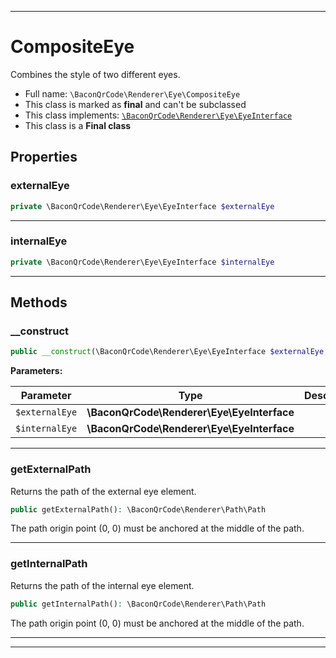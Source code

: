 ***

# CompositeEye

Combines the style of two different eyes.



* Full name: `\BaconQrCode\Renderer\Eye\CompositeEye`
* This class is marked as **final** and can't be subclassed
* This class implements:
[`\BaconQrCode\Renderer\Eye\EyeInterface`](./EyeInterface.md)
* This class is a **Final class**



## Properties


### externalEye



```php
private \BaconQrCode\Renderer\Eye\EyeInterface $externalEye
```






***

### internalEye



```php
private \BaconQrCode\Renderer\Eye\EyeInterface $internalEye
```






***

## Methods


### __construct



```php
public __construct(\BaconQrCode\Renderer\Eye\EyeInterface $externalEye, \BaconQrCode\Renderer\Eye\EyeInterface $internalEye): mixed
```








**Parameters:**

| Parameter | Type | Description |
|-----------|------|-------------|
| `$externalEye` | **\BaconQrCode\Renderer\Eye\EyeInterface** |  |
| `$internalEye` | **\BaconQrCode\Renderer\Eye\EyeInterface** |  |




***

### getExternalPath

Returns the path of the external eye element.

```php
public getExternalPath(): \BaconQrCode\Renderer\Path\Path
```

The path origin point (0, 0) must be anchored at the middle of the path.









***

### getInternalPath

Returns the path of the internal eye element.

```php
public getInternalPath(): \BaconQrCode\Renderer\Path\Path
```

The path origin point (0, 0) must be anchored at the middle of the path.









***


***

